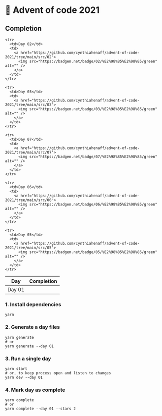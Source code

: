 # 🎄 Advent of code 2021
## Completion

<table>
  <thead>
    <tr>
      <th>Day</th>
      <th>Completion</th>
    </tr>
  </thead>
  <tbody>
    <tr>
      <td>Day 01</td>
      <td>
        <a href="https://github.com/cynthiahenaff/advent-of-code-2021/tree/main/src/01">
          <img src="https://badgen.net/badge/01/%E2%98%85%E2%98%85/green" alt="" />
        </a>
      </td>
    </tr>

    <tr>
      <td>Day 02</td>
      <td>
        <a href="https://github.com/cynthiahenaff/advent-of-code-2021/tree/main/src/02">
          <img src="https://badgen.net/badge/02/%E2%98%85%E2%98%85/green" alt="" />
        </a>
      </td>
    </tr>

    <tr>
      <td>Day 03</td>
      <td>
        <a href="https://github.com/cynthiahenaff/advent-of-code-2021/tree/main/src/03">
          <img src="https://badgen.net/badge/03/%E2%98%85%E2%98%85/green" alt="" />
        </a>
      </td>
    </tr>

    <tr>
      <td>Day 07</td>
      <td>
        <a href="https://github.com/cynthiahenaff/advent-of-code-2021/tree/main/src/07">
          <img src="https://badgen.net/badge/07/%E2%98%85%E2%98%85/green" alt="" />
        </a>
      </td>
    </tr>

    <tr>
      <td>Day 06</td>
      <td>
        <a href="https://github.com/cynthiahenaff/advent-of-code-2021/tree/main/src/06">
          <img src="https://badgen.net/badge/06/%E2%98%85%E2%98%85/green" alt="" />
        </a>
      </td>
    </tr>

    <tr>
      <td>Day 05</td>
      <td>
        <a href="https://github.com/cynthiahenaff/advent-of-code-2021/tree/main/src/05">
          <img src="https://badgen.net/badge/05/%E2%98%85%E2%98%85/green" alt="" />
        </a>
      </td>
    </tr>

  </tbody>
</table>

### 1. Install dependencies

```shell
yarn
```

### 2. Generate a day files

```shell
yarn generate
# or
yarn generate --day 01
```

### 3. Run a single day

```shell
yarn start
# or, to keep process open and listen to changes
yarn dev --day 01
```

### 4. Mark day as complete

```shell
yarn complete
# or
yarn complete --day 01 --stars 2
```
